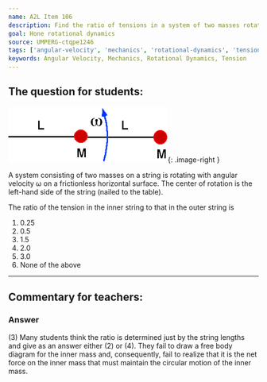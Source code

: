 ```yaml
---
name: A2L Item 106
description: Find the ratio of tensions in a system of two masses rotating about a center.
goal: Hone rotational dynamics
source: UMPERG-ctqpe1246
tags: ['angular-velocity', 'mechanics', 'rotational-dynamics', 'tension']
keywords: Angular Velocity, Mechanics, Rotational Dynamics, Tension
---
```


## The question for students:

![Item106_fig1.gif](../images/Item106_fig1.gif){: .image-right } 

A system consisting of two masses on a string is rotating with angular
velocity &omega; on a frictionless horizontal surface. The center of
rotation is the left-hand side of the string (nailed to the table).

The ratio of the tension in the inner string to that in the outer string
is

1. 0.25
2. 0.5
3. 1.5
4. 2.0
5. 3.0
6. None of the above

<hr/>

## Commentary for teachers:

### Answer

(3) Many students think the ratio is determined just by the string
lengths and give as an answer either (2) or (4). They fail to draw a
free body diagram for the inner mass and, consequently, fail to realize
that it is the net force on the inner mass that must maintain the
circular motion of the inner mass.
